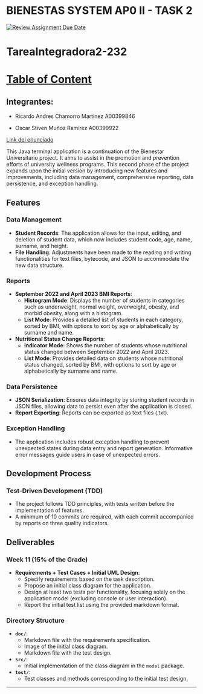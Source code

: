 # BIENESTAS SYSTEM AP0 II - TASK 2


[![Review Assignment Due Date](https://classroom.github.com/assets/deadline-readme-button-24ddc0f5d75046c5622901739e7c5dd533143b0c8e959d652212380cedb1ea36.svg)](https://classroom.github.com/a/n79VROXG)
# TareaIntegradora2-232

# [Table of Content](https://github.com/APO-2/tarea-integradora-2-2023-2-equipo-serio/blob/develop/UniApp%20Requirement.md)

## Integrantes:

- Ricardo Andres Chamorro Martinez  A00399846

- Oscar Stiven Muñoz Ramirez A00399922


[Link del enunciado](https://docs.google.com/document/d/1Hw4UQA-riwi4d3a7AGtKQrOgWnJowk73/edit?usp=sharing&ouid=109415827520879394849&rtpof=true&sd=true)

This Java terminal application is a continuation of the Bienestar Universitario project. It aims to assist in the promotion and prevention efforts of university wellness programs. This second phase of the project expands upon the initial version by introducing new features and improvements, including data management, comprehensive reporting, data persistence, and exception handling.

## Features

### Data Management
- **Student Records**: The application allows for the input, editing, and deletion of student data, which now includes student code, age, name, surname, and height.
- **File Handling**: Adjustments have been made to the reading and writing functionalities for text files, bytecode, and JSON to accommodate the new data structure.

### Reports
- **September 2022 and April 2023 BMI Reports**:
  - **Histogram Mode**: Displays the number of students in categories such as underweight, normal weight, overweight, obesity, and morbid obesity, along with a histogram.
  - **List Mode**: Provides a detailed list of students in each category, sorted by BMI, with options to sort by age or alphabetically by surname and name.
- **Nutritional Status Change Reports**:
  - **Indicator Mode**: Shows the number of students whose nutritional status changed between September 2022 and April 2023.
  - **List Mode**: Provides detailed data on students whose nutritional status changed, sorted by BMI, with options to sort by age or alphabetically by surname and name.

### Data Persistence
- **JSON Serialization**: Ensures data integrity by storing student records in JSON files, allowing data to persist even after the application is closed.
- **Report Exporting**: Reports can be exported as text files (.txt).

### Exception Handling
- The application includes robust exception handling to prevent unexpected states during data entry and report generation. Informative error messages guide users in case of unexpected errors.

## Development Process

### Test-Driven Development (TDD)
- The project follows TDD principles, with tests written before the implementation of features.
- A minimum of 10 commits are required, with each commit accompanied by reports on three quality indicators.


## Deliverables

### Week 11 (15% of the Grade)
- **Requirements + Test Cases + Initial UML Design**:
  - Specify requirements based on the task description.
  - Propose an initial class diagram for the application.
  - Design at least two tests per functionality, focusing solely on the application model (excluding console or user interaction).
  - Report the initial test list using the provided markdown format.

### Directory Structure
- **`doc/`**: 
  - Markdown file with the requirements specification.
  - Image of the initial class diagram.
  - Markdown file with the test design.
- **`src/`**:
  - Initial implementation of the class diagram in the `model` package.
- **`test/`**:
  - Test classes and methods corresponding to the initial test design.

---
